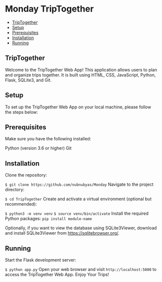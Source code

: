 # Monday TripTogether

- [TripTogether](#triptogether)
- [Setup](#setup)
- [Prerequisites](#prerequisites)
- [Installation](#installation)
- [Running](#running)


## TripTogether
Welcome to the TripTogether Web App! This application allows users to plan and organize trips together. It is built using HTML, CSS, JavaScript, Python, Flask, SQLite3, and Git.

## Setup 
To set up the TripTogether Web App on your local machine, please follow the steps below:

## Prerequisites
Make sure you have the following installed:

Python (version 3.6 or higher)
Git

## Installation
Clone the repository:

```$ git clone https://github.com/nubnubyas/Monday```
Navigate to the project directory:

```$ cd TripTogether```
Create and activate a virtual environment (optional but recommended):

```$ python3 -m venv venv```
```$ source venv/bin/activate```
Install the required Python packages: 
``` pip install module-name ```

Optionally, if you want to view the database using SQLite3Viewer, download and install SQLite3Viewer from https://sqlitebrowser.org/.

## Running 
Start the Flask development server:

```$ python app.py```
Open your web browser and visit ```http://localhost:5000``` to access the TripTogether Web App.
Enjoy Your Trips!
